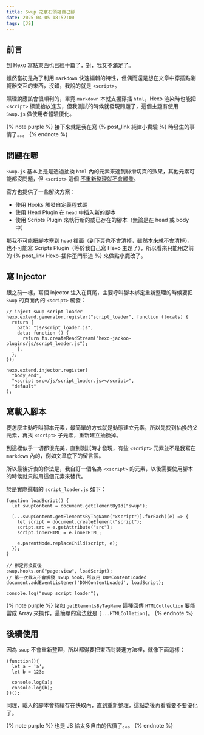 ```yaml
---
title: Swup 之拿石頭砸自己腳
date: 2025-04-05 18:52:00
tags: [JS]
---
```


## 前言

到 Hexo 寫點東西也已經十篇了，對，我又不滿足了。

雖然當初是為了利用 `markdown` 快速編輯的特性，但偶而還是想在文章中穿插點瀏覽器交互的東西，沒錯，我說的就是 `<script>`。

照理說應該會很順利的，畢竟 `markdown` 本就支援穿插 `html`，Hexo 渲染時也能把 `<script>` 標籤給放進去，但我測試的時候就發現問題了，這個主題有使用 `Swup.js` 做使用者體驗優化。

{% note purple %}
接下來就是我在寫 {% post_link 純律小實驗 %} 時發生的事情了。。。
{% endnote %}

## 問題在哪

`Swup.js` 基本上是是透過抽換 `html` 內的元素來達到絲滑切頁的效果，其他元素可能都沒問題，但 `<script>` 這個 [不重新整理就不會觸發](https://swup.js.org/getting-started/common-issues/#scripts-on-the-next-page-are-not-executed)。

官方也提供了一些解決方案：

- 使用 Hooks 觸發自定義程式碼
- 使用 Head Plugin 在 `head` 中插入新的腳本
- 使用 Scripts Plugin 來執行新的或已存在的腳本（無論是在 head 或 body 中）

那我不可能把腳本塞到 `head` 裡面（到下頁也不會清掉，雖然本來就不會清掉），也不可能寫 Scripts Plugin（等於我自己寫 Hexo 主題了），所以看來只能用之前的 {% post_link Hexo-插件歪門邪道 %} 來做點小魔改了。

## 寫 Injector

跟之前一樣，寫個 injector 注入在頁尾，主要呼叫腳本綁定重新整理的時候要把 `Swup` 的頁面內的 `<script>` 觸發：

```JS index.js
// inject swup script loader
hexo.extend.generator.register("script_loader", function (locals) {
  return {
    path: "js/script_loader.js",
    data: function () {
      return fs.createReadStream("hexo-jackoo-plugins/js/script_loader.js");
    },
  };
});

hexo.extend.injector.register(
  "body_end",
  "<script src=/js/script_loader.js></script>",
  "default"
);
```

## 寫載入腳本

要怎麼主動呼叫腳本元素，最簡單的方式就是動態建立元素，所以先找到抽換的父元素，再找 `<script>` 子元素，重新建立抽換掉。

到這裡似乎一切都很完美，直到測試時才發現，有些 `<script>` 元素並不是我寫在 `markdown` 內的，例如文章底下的留言區。

所以最後折衷的作法是，我自訂一個名為 `<xscript>` 的元素，以後需要使用腳本的時候就只能用這個元素來替代。

於是實際邏輯的 `script_loader.js` 如下：

```JS script_loader.js
function loadScript() {
  let swupContent = document.getElementById("swup");

  [...swupContent.getElementsByTagName("xscript")].forEach((e) => {
    let script = document.createElement("script");
    script.src = e.getAttribute("src");
    script.innerHTML = e.innerHTML;

    e.parentNode.replaceChild(script, e);
  });
}

// 綁定再換頁後
swup.hooks.on("page:view", loadScript);
// 第一次載入不會觸發 swup hook，所以用 DOMContentLoaded
document.addEventListener('DOMContentLoaded', loadScript);

console.log("swup script loader");
```

{% note purple %}
諸如 `getElementsByTagName` 這種回傳 `HTMLCollection` 要能當成 Array 來操作，最簡單的寫法就是 `[...HTMLColletion]`。
{% endnote %}

## 後續使用

因為 `swup` 不會重新整理，所以都得要把東西封裝進方法裡，就像下面這樣：

```JS
(function(){
  let a = 'a';
  let b = 123;

  console.log(a);
  console.log(b);
})();
```

同理，載入的腳本會持續存在快取內，直到重新整理，這點之後再看看要不要優化了。

{% note purple %}
也是 JS 給太多自由的代價了。。。
{% endnote %}
